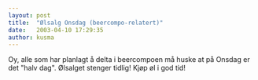 ```yaml
---
layout: post
title:  "Ølsalg Onsdag (beercompo-relatert)"
date:   2003-04-10 17:29:35
author: kusma
---
```

Oy, alle som har planlagt å delta i beercompoen må huske at på Onsdag er
det "halv dag". Ølsalget stenger tidlig! Kjøp øl i god tid!


